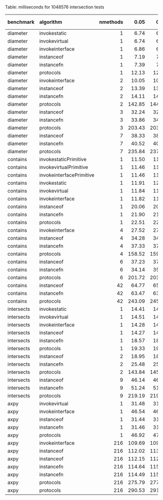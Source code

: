 Table: milliseconds for 1048576 intersection tests

|benchmark  |algorithm                | nmethods|   0.05|   0.50|   0.95|   mean| overhead 0.05| overhead 0.50| overhead 0.95| overhead mean| ns per op| overhead ns per op|
|:----------|:------------------------|--------:|------:|------:|------:|------:|-------------:|-------------:|-------------:|-------------:|---------:|------------------:|
|diameter   |invokestatic             |        1|   6.74|   6.76|   6.90|   6.79|         -0.01|         -0.01|          0.00|         -0.01|      6.47|              -0.43|
|diameter   |invokevirtual            |        1|   6.74|   6.76|   6.78|   6.76|         -0.01|         -0.01|         -0.01|         -0.01|      6.45|              -0.45|
|diameter   |invokeinterface          |        1|   6.86|   6.89|   6.95|   6.91|          0.00|          0.00|          0.00|          0.00|      6.59|              -0.31|
|diameter   |instanceof               |        1|   7.19|   7.23|   7.26|   7.23|          0.00|          0.00|          0.00|          0.00|      6.90|               0.00|
|diameter   |instancefn               |        1|   7.39|   7.41|   7.45|   7.43|          0.00|          0.00|          0.00|          0.00|      7.08|               0.19|
|diameter   |protocols                |        1|  12.13|  12.22|  12.28|  12.19|          0.07|          0.07|          0.07|          0.07|     11.63|               4.73|
|diameter   |invokeinterface          |        2|  10.05|  10.08|  10.13|  10.09|         -0.04|         -0.04|         -0.04|         -0.04|      9.62|              -3.20|
|diameter   |instanceof               |        2|  13.39|  13.44|  13.50|  13.44|          0.00|          0.00|          0.00|          0.00|     12.82|               0.00|
|diameter   |instancefn               |        2|  14.11|  14.15|  14.18|  14.15|          0.01|          0.01|          0.01|          0.01|     13.50|               0.67|
|diameter   |protocols                |        2| 142.85| 144.33| 144.46| 143.67|          1.56|          1.56|          1.54|          1.55|    137.02|             124.19|
|diameter   |instanceof               |        3|  32.24|  32.31|  32.67|  32.38|          0.00|          0.00|          0.00|          0.00|     30.88|               0.00|
|diameter   |instancefn               |        3|  33.86|  34.07|  34.16|  34.03|          0.02|          0.02|          0.02|          0.02|     32.45|               1.57|
|diameter   |protocols                |        3| 203.43| 203.82| 204.83| 204.23|          2.32|          2.29|          2.27|          2.29|    194.77|             163.89|
|diameter   |instanceof               |        7|  38.33|  38.41|  38.71|  38.48|          0.00|          0.00|          0.00|          0.00|     36.70|               0.00|
|diameter   |instancefn               |        7|  40.52|  40.64|  40.78|  40.65|          0.03|          0.03|          0.02|          0.03|     38.77|               2.07|
|diameter   |protocols                |        7| 235.84| 237.40| 238.11| 237.18|          2.38|          2.37|          2.34|          2.37|    226.19|             189.49|
|contains   |invokestaticPrimitive    |        1|  11.50|  11.52|  11.54|  11.52|          0.00|          0.00|          0.00|          0.00|     10.99|               0.00|
|contains   |invokevirtualPrimitive   |        1|  11.46|  11.49|  11.49|  11.48|          0.00|          0.00|          0.00|          0.00|     10.95|               0.00|
|contains   |invokeinterfacePrimitive |        1|  11.46|  11.54|  11.66|  11.52|          0.00|          0.00|          0.00|          0.00|     10.99|               0.00|
|contains   |invokestatic             |        1|  11.91|  12.12|  11.97|  11.94|         -0.01|         -0.01|         -0.01|         -0.01|     11.39|              -7.83|
|contains   |invokevirtual            |        1|  11.84|  11.86|  11.88|  11.87|         -0.02|         -0.01|         -0.02|         -0.01|     11.32|              -7.90|
|contains   |invokeinterface          |        1|  11.82|  11.84|  11.87|  11.85|         -0.02|         -0.01|         -0.02|         -0.01|     11.30|              -7.92|
|contains   |instanceof               |        1|  20.06|  20.12|  20.29|  20.15|          0.00|          0.00|          0.00|          0.00|     19.22|               0.00|
|contains   |instancefn               |        1|  21.90|  21.98|  22.19|  22.04|          0.00|          0.00|          0.00|          0.00|     21.02|               1.80|
|contains   |protocols                |        1|  22.51|  22.76|  22.86|  22.69|          0.00|          0.00|          0.00|          0.00|     21.64|               2.42|
|contains   |invokeinterface          |        4|  27.52|  27.60|  27.66|  27.61|         -0.01|         -0.01|         -0.01|         -0.01|     26.33|              -6.55|
|contains   |instanceof               |        4|  34.28|  34.43|  34.72|  34.48|          0.00|          0.00|          0.00|          0.00|     32.89|               0.00|
|contains   |instancefn               |        4|  37.33|  37.70|  37.79|  37.56|          0.01|          0.01|          0.01|          0.01|     35.82|               2.94|
|contains   |protocols                |        4| 158.52| 159.05| 159.68| 159.07|          0.22|          0.22|          0.22|          0.22|    151.70|             118.81|
|contains   |instanceof               |        6|  37.23|  37.51|  37.71|  37.50|          0.00|          0.00|          0.00|          0.00|     35.76|               0.00|
|contains   |instancefn               |        6|  34.14|  35.02|  34.73|  34.49|         -0.01|          0.00|         -0.01|         -0.01|     32.89|              -2.87|
|contains   |protocols                |        6| 201.72| 203.25| 203.78| 202.87|          0.29|          0.29|          0.29|          0.29|    193.47|             157.71|
|contains   |instanceof               |       42|  64.77|  65.43|  65.82|  65.30|          0.00|          0.00|          0.00|          0.00|     62.28|               0.00|
|contains   |instancefn               |       42|  63.47|  63.84|  64.60|  64.05|          0.00|          0.00|          0.00|          0.00|     61.08|              -1.20|
|contains   |protocols                |       42| 243.09| 245.71| 246.56| 245.15|          0.32|          0.32|          0.32|          0.32|    233.79|             171.51|
|intersects |invokestatic             |        1|  14.41|  14.66|  14.77|  14.63|          0.00|          0.00|          0.00|          0.00|     13.95|               0.32|
|intersects |invokevirtual            |        1|  14.51|  14.57|  14.69|  14.60|          0.00|          0.00|          0.00|          0.00|     13.92|               0.29|
|intersects |invokeinterface          |        1|  14.28|  14.29|  14.34|  14.32|          0.00|          0.00|          0.00|          0.00|     13.65|               0.02|
|intersects |instanceof               |        1|  14.27|  14.29|  14.33|  14.30|          0.00|          0.00|          0.00|          0.00|     13.64|               0.00|
|intersects |instancefn               |        1|  18.57|  18.59|  18.74|  18.68|          0.01|          0.01|          0.01|          0.01|     17.81|               4.18|
|intersects |protocols                |        1|  19.33|  19.41|  19.57|  19.47|          0.01|          0.01|          0.01|          0.01|     18.57|               4.93|
|intersects |instanceof               |        2|  18.95|  18.99|  19.09|  19.02|          0.00|          0.00|          0.00|          0.00|     18.14|               0.00|
|intersects |instancefn               |        2|  25.48|  25.62|  25.82|  25.66|          0.01|          0.01|          0.01|          0.01|     24.47|               6.33|
|intersects |protocols                |        2| 143.84| 145.81| 145.35| 144.61|          0.22|          0.22|          0.22|          0.22|    137.91|             119.78|
|intersects |instanceof               |        9|  46.14|  46.37|  46.80|  46.51|          0.00|          0.00|          0.00|          0.00|     44.36|               0.00|
|intersects |instancefn               |        9|  51.24|  51.70|  52.00|  51.61|          0.01|          0.01|          0.01|          0.01|     49.22|               4.86|
|intersects |protocols                |        9| 219.19| 219.86| 221.15| 220.19|          0.31|          0.31|          0.31|          0.31|    209.99|             165.63|
|axpy       |invokevirtual            |        1|  31.48|  31.73|  31.82|  31.64|          0.00|          0.00|          0.00|          0.00|     30.17|              -0.15|
|axpy       |invokeinterface          |        1|  46.54|  46.94|  47.13|  46.91|          0.04|          0.04|          0.04|          0.04|     44.74|              14.41|
|axpy       |instanceof               |        1|  31.44|  31.51|  32.83|  31.80|          0.00|          0.00|          0.00|          0.00|     30.33|               0.00|
|axpy       |instancefn               |        1|  31.46|  31.60|  31.88|  31.69|          0.00|          0.00|          0.00|          0.00|     30.22|              -0.11|
|axpy       |protocols                |        1|  46.92|  47.16|  47.47|  47.24|          0.04|          0.04|          0.04|          0.04|     45.05|              14.72|
|axpy       |invokeinterface          |      216| 109.69| 109.95| 112.14| 110.77|         -0.01|         -0.01|         -0.01|         -0.01|    105.64|              -2.39|
|axpy       |instanceof               |      216| 112.02| 113.64| 114.30| 113.28|          0.00|          0.00|          0.00|          0.00|    108.03|               0.00|
|axpy       |instanceof               |      216| 112.15| 112.91| 114.26| 113.06|          0.00|          0.00|          0.00|          0.00|    107.82|               0.00|
|axpy       |instancefn               |      216| 114.64| 115.63| 116.99| 115.88|          0.01|          0.00|          0.01|          0.01|    110.51|               2.48|
|axpy       |instancefn               |      216| 114.49| 115.59| 117.01| 115.90|          0.01|          0.01|          0.01|          0.01|    110.53|               2.71|
|axpy       |protocols                |      216| 275.79| 277.63| 279.53| 277.83|          0.41|          0.41|          0.40|          0.40|    264.96|             156.93|
|axpy       |protocols                |      216| 290.53| 291.53| 294.76| 292.44|          0.44|          0.44|          0.44|          0.44|    278.89|             171.07|

